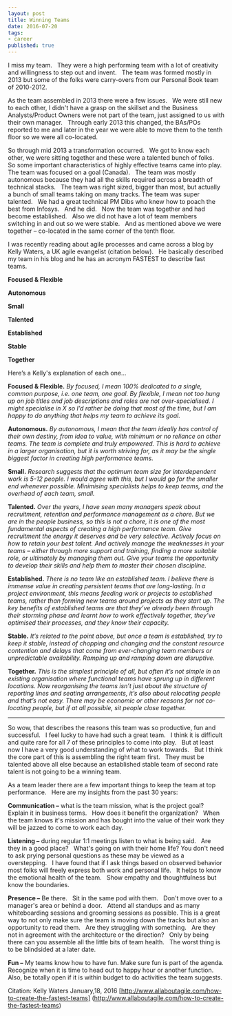 ```yaml
---
layout: post
title: Winning Teams
date: 2016-07-20
tags:
- career
published: true
---
```

I miss my team.  &nbsp; They were a high performing team with a lot of creativity and willingness to step out and invent.  &nbsp; The team was formed mostly in 2013 but some of the folks were carry-overs from our Personal Book team of 2010-2012. 

As the team assembled in 2013 there were a few issues.  &nbsp; We were still new to each other, I didn't have a grasp on the skillset and the Business Analysts/Product Owners were not part of the team, just assigned to us with their own manager.  &nbsp; Through early 2013 this changed, the BAs/POs reported to me and later in the year we were able to move them to the tenth floor so we were all co-located.

So through mid 2013 a transformation occurred.  &nbsp; We got to know each other, we were sitting together and these were a talented bunch of folks.  &nbsp; So some important characteristics of highly effective teams came into play.  The team was focused on a goal (Canada).  &nbsp; The team was mostly autonomous because they had all the skills required across a breadth of technical stacks.  &nbsp; The team was right sized, bigger than most, but actually a bunch of small teams taking on many tracks.  The team was super talented.  &nbsp; We had a great technical PM Dibs who knew how to poach the best from Infosys.  &nbsp; And he did. &nbsp; Now the team was together and had become established.  &nbsp; Also we did not have a lot of team members switching in and out so we were stable.  &nbsp; And as mentioned above we were together – co-located in the same corner of the tenth floor. 

I was recently reading about agile processes and came across a blog by Kelly Waters, a UK agile evangelist (citation below).  &nbsp; He basically described my team in his blog and he has an acronym FASTEST to describe fast teams. 

**Focused & Flexible**

**Autonomous**

**Small** 

**Talented**

**Established**

**Stable**

**Together**

Here’s a Kelly's explanation of each one… 

**Focused & Flexible.**  *By focused, I mean 100% dedicated to a single, common purpose, i.e. one team, one goal.  By flexible, I mean not too hung up on job titles and job descriptions and roles are not over-specialised.  I might specialise in X so I’d rather be doing that most of the time, but I am happy to do anything that helps my team to achieve its goal.*

**Autonomous.**  *By autonomous, I mean that the team ideally has control of their own destiny, from idea to value, with minimum or no reliance on other teams.  The team is complete and truly empowered.  This is hard to achieve in a larger organisation, but it is worth striving for, as it may be the single biggest factor in creating high performance teams.*

**Small.**  *Research suggests that the optimum team size for interdependent work is 5-12 people.  I would agree with this, but I would go for the smaller end whenever possible.  Minimising specialists helps to keep teams, and the overhead of each team, small.*

**Talented.**  *Over the years, I have seen many managers speak about recruitment, retention and performance management as a chore.  But we are in the people business, so this is not a chore, it is one of the most fundamental aspects of creating a high performance team.  Give recruitment the energy it deserves and be very selective. Actively focus on how to retain your best talent.  And actively manage the weaknesses in your teams – either through more support and training, finding a more suitable role, or ultimately by managing them out.  Give your teams the opportunity to develop their skills and help them to master their chosen discipline.*

**Established.**  *There is no team like an established team.  I believe there is immense value in creating persistent teams that are long-lasting.  In a project environment, this means feeding work or projects to established teams, rather than forming new teams around projects as they start up.  The key benefits of established teams are that they’ve already been through their storming phase and learnt how to work effectively together, they’ve optimised their processes, and they know their capacity.*

**Stable.**  *It’s related to the point above, but once a team is established, try to keep it stable, instead of chopping and changing and the constant resource contention and delays that come from ever-changing team members or unpredictable availability.  Ramping up and ramping down are disruptive.*

**Together.**  *This is the simplest principle of all, but often it’s not simple in an existing organisation where functional teams have sprung up in different locations.  Now reorganising the teams isn’t just about the structure of reporting lines and seating arrangements, it’s also about relocating people and that’s not easy.  There may be economic or other reasons for not co-locating people, but if at all possible, sit people close together.* 

--- 
So wow, that describes the reasons this team was so productive, fun and successful.  &nbsp; I feel lucky to have had such a great team. &nbsp;  I think it is difficult and quite rare for all 7 of these principles to come into play.  &nbsp; But at least now I have a very good understanding of what to work towards.  &nbsp; But I think the core part of this is assembling the right team first.  &nbsp; They must be talented above all else because an established stable team of second rate talent is not going to be a winning team. 

As a team leader there are a few important things to keep the team at top performance.  &nbsp; Here are my insights from the past 30 years:

**Communication –** what is the team mission, what is the project goal?  &nbsp; Explain it in business terms.  &nbsp; How does it benefit the organization?  &nbsp; When the team knows it's mission and has bought into the value of their work they will be jazzed to come to work each day. 

**Listening –** during regular 1:1 meetings listen to what is being said.  &nbsp; Are they in a good place?  &nbsp; What's going on with their home life?  You don't need to ask prying personal questions as these may be viewed as a overstepping.  &nbsp; I have found that if I ask things based on observed behavior most folks will freely express both work and personal life.  &nbsp; It helps to know the emotional health of the team.  &nbsp; Show empathy and thoughtfulness but know the boundaries. 

**Presence –** Be there.  &nbsp; Sit in the same pod with them.  &nbsp; Don't move over to a manager's area or behind a door.  &nbsp; Attend all standups and as many whiteboarding sessions and grooming sessions as possible.  This is a great way to not only make sure the team is moving down the tracks but also an opportunity to read them.  &nbsp; Are they struggling with something.  &nbsp; Are they not in agreement with the architecture or the direction?  &nbsp; Only by being there can you assemble all the little bits of team health.  &nbsp; The worst thing is to be blindsided at a later date. 

**Fun –** My teams know how to have fun.  Make sure fun is part of the agenda.  Recognize when it is time to head out to happy hour or another function.  Also, be totally open if it is within budget to do activities the team suggests. 

Citation: Kelly Waters January,18, 2016  [http://www.allaboutagile.com/how-to-create-the-fastest-teams] (http://www.allaboutagile.com/how-to-create-the-fastest-teams)


